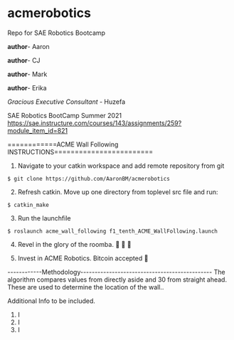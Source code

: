 # acmerobotics
Repo for SAE Robotics Bootcamp


**author**-  Aaron 

**author**-  CJ

**author**-  Mark

**author**-  Erika

*Gracious Executive Consultant* - Huzefa



SAE Robotics BootCamp Summer 2021
https://sae.instructure.com/courses/143/assignments/259?module_item_id=821


============ACME Wall Following INSTRUCTIONS========================

1) Navigate to your catkin workspace and add remote repository from git
```
$ git clone https://github.com/AaronBM/acmerobotics
```
2) Refresh catkin.  Move up one directory from toplevel src file and run:

```
$ catkin_make
```
3) Run the launchfile
```
$ roslaunch acme_wall_following f1_tenth_ACME_WallFollowing.launch
```

4) Revel in the glory of the roomba.
🎉 🎉 🎉

5) Invest in ACME Robotics.  Bitcoin accepted
🚀

------------Methodology----------------------------------------------
The algorithm compares values from directly aside and 30 from straight ahead.  These are used to determine the location of the wall..

Additional Info to be included.

  1) I
  2) I
  3) I
